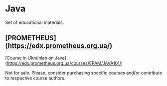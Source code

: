 # Java
Set of educational materials.

## [PROMETHEUS] (https://edx.prometheus.org.ua/)
[Course in Ukrainian on Java] (https://edx.prometheus.org.ua/courses/EPAM/JAVA101/)

Not for sale. Please, consider purchasing specific courses and/or contribute to respective course authors.